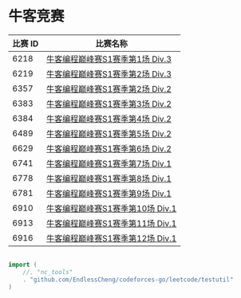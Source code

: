 # 牛客竞赛

|比赛 ID|比赛名称|
|---|---|
|6218|[牛客编程巅峰赛S1赛季第1场 Div.3](https://ac.nowcoder.com/acm/contest/6218)|
|6219|[牛客编程巅峰赛S1赛季第2场 Div.3](https://ac.nowcoder.com/acm/contest/6219)|
|6357|[牛客编程巅峰赛S1赛季第2场 Div.2](https://ac.nowcoder.com/acm/contest/6357)|
|6383|[牛客编程巅峰赛S1赛季第3场 Div.2](https://ac.nowcoder.com/acm/contest/6383)|
|6384|[牛客编程巅峰赛S1赛季第4场 Div.2](https://ac.nowcoder.com/acm/contest/6384)|
|6489|[牛客编程巅峰赛S1赛季第5场 Div.2](https://ac.nowcoder.com/acm/contest/6489)|
|6629|[牛客编程巅峰赛S1赛季第6场 Div.2](https://ac.nowcoder.com/acm/contest/6629)|
|6741|[牛客编程巅峰赛S1赛季第7场 Div.1](https://ac.nowcoder.com/acm/contest/6741)|
|6778|[牛客编程巅峰赛S1赛季第8场 Div.1](https://ac.nowcoder.com/acm/contest/6778)|
|6781|[牛客编程巅峰赛S1赛季第9场 Div.1](https://ac.nowcoder.com/acm/contest/6781)|
|6910|[牛客编程巅峰赛S1赛季第10场 Div.1](https://ac.nowcoder.com/acm/contest/6910)|
|6913|[牛客编程巅峰赛S1赛季第11场 Div.1](https://ac.nowcoder.com/acm/contest/6913)|
|6916|[牛客编程巅峰赛S1赛季第12场 Div.1](https://ac.nowcoder.com/acm/contest/6916)|

```go

import (
	//. "nc_tools"
	. "github.com/EndlessCheng/codeforces-go/leetcode/testutil"
)

```
